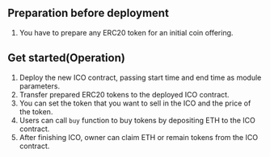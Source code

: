 ## Preparation before deployment
1. You have to prepare any ERC20 token for an initial coin offering.

## Get started(Operation)
1. Deploy the new ICO contract, passing start time and end time as module parameters.
2. Transfer prepared ERC20 tokens to the deployed ICO contract.
3. You can set the token that you want to sell in the ICO and the price of the token.
4. Users can call `buy` function to buy tokens by depositing ETH to the ICO contract.
5. After finishing ICO, owner can claim ETH or remain tokens from the ICO contract.






